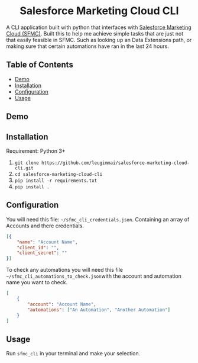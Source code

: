 <h1 align="center">Salesforce Marketing Cloud CLI</h1>

A CLI application built with python that interfaces with [Salesforce Marketing Cloud (SFMC)](https://www.salesforce.com/products/marketing-cloud/overview/). Built this to help me achieve simple tasks that are just not that easily feasible in SFMC. Such as looking up an Data Extensions path, or making sure that certain automations have ran in the last 24 hours.

## Table of Contents
* [Demo](#demo)
* [Installation](#installation)
* [Configuration](#configuration)
* [Usage](#usage)

## Demo

## Installation

Requirement: Python 3+

1. ``` git clone https://github.com/leugimmai/salesforce-marketing-cloud-cli.git ```
2. ``` cd salesforce-marketing-cloud-cli ```
3. ``` pip install -r requirements.txt ```
4. ``` pip install . ```

## Configuration

You will need this file: ```~/sfmc_cli_credentials.json```. Containing an array of Accounts and there credentials.

```json
[{
    "name": "Account Name",
    "client_id": "",
    "client_secret": ""
}]
```
To check any automations you will need this file ```~/sfmc_cli_automations_to_check.json```with the account and automation name you want to check.
```json
[
    {
        "account": "Account Name",
        "automations": ["An Automation", "Another Automation"]
    }
]
```

## Usage

Run ```sfmc_cli``` in your terminal and make your selection.
